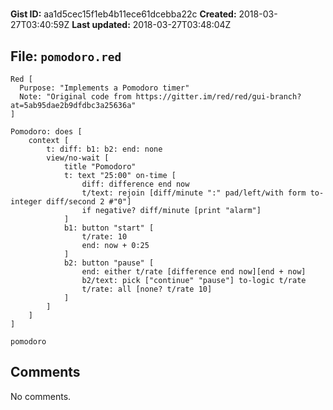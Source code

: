 # 

**Gist ID:** aa1d5cec15f1eb4b11ece61dcebba22c
**Created:** 2018-03-27T03:40:59Z
**Last updated:** 2018-03-27T03:48:04Z

## File: `pomodoro.red`

```Red
Red [
  Purpose: "Implements a Pomodoro timer"
  Note: "Original code from https://gitter.im/red/red/gui-branch?at=5ab95dae2b9dfdbc3a25636a"
]

Pomodoro: does [
	context [
		t: diff: b1: b2: end: none
		view/no-wait [
			title "Pomodoro"
			t: text "25:00" on-time [
				diff: difference end now
				t/text: rejoin [diff/minute ":" pad/left/with form to-integer diff/second 2 #"0"]
				if negative? diff/minute [print "alarm"]
			]
			b1: button "start" [
				t/rate: 10
				end: now + 0:25
			]
			b2: button "pause" [
				end: either t/rate [difference end now][end + now]
				b2/text: pick ["continue" "pause"] to-logic t/rate
				t/rate: all [none? t/rate 10]
			]
		]    
	]
]

pomodoro
```

## Comments

No comments.
